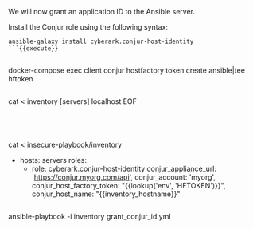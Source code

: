 
We will now grant an application ID to the Ansible server.

Install the Conjur role using the following syntax:

```
ansible-galaxy install cyberark.conjur-host-identity
```{{execute}}


```
docker-compose exec client conjur hostfactory token create ansible|tee hftoken
```{{execute}}

```
cat <<EOF > inventory
[servers]
localhost
EOF
```{{execute}}
  
  
  
```
cat <<EOF > insecure-playbook/inventory
- hosts: servers
  roles:
    - role: cyberark.conjur-host-identity
      conjur_appliance_url: 'https://conjur.myorg.com/api',
      conjur_account: 'myorg',
      conjur_host_factory_token: "{{lookup('env', 'HFTOKEN')}}",
      conjur_host_name: "{{inventory_hostname}}"
      
```{{execute}}
```
ansible-playbook -i inventory grant_conjur_id.yml
```{{execute}}

